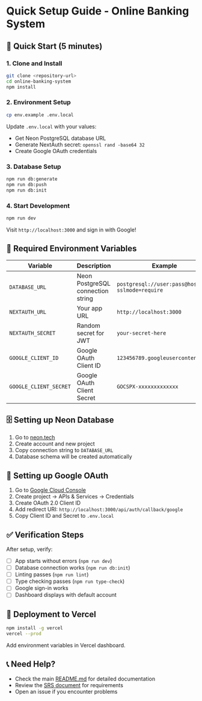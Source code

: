 # Quick Setup Guide - Online Banking System

## 🚀 Quick Start (5 minutes)

### 1. Clone and Install
```bash
git clone <repository-url>
cd online-banking-system
npm install
```

### 2. Environment Setup
```bash
cp env.example .env.local
```

Update `.env.local` with your values:
- Get Neon PostgreSQL database URL
- Generate NextAuth secret: `openssl rand -base64 32`
- Create Google OAuth credentials

### 3. Database Setup
```bash
npm run db:generate
npm run db:push
npm run db:init
```

### 4. Start Development
```bash
npm run dev
```

Visit `http://localhost:3000` and sign in with Google!

## 🔧 Required Environment Variables

| Variable | Description | Example |
|----------|-------------|---------|
| `DATABASE_URL` | Neon PostgreSQL connection string | `postgresql://user:pass@host/db?sslmode=require` |
| `NEXTAUTH_URL` | Your app URL | `http://localhost:3000` |
| `NEXTAUTH_SECRET` | Random secret for JWT | `your-secret-here` |
| `GOOGLE_CLIENT_ID` | Google OAuth Client ID | `123456789.googleusercontent.com` |
| `GOOGLE_CLIENT_SECRET` | Google OAuth Client Secret | `GOCSPX-xxxxxxxxxxxxx` |

## 🗄️ Setting up Neon Database

1. Go to [neon.tech](https://neon.tech)
2. Create account and new project
3. Copy connection string to `DATABASE_URL`
4. Database schema will be created automatically

## 🔐 Setting up Google OAuth

1. Go to [Google Cloud Console](https://console.cloud.google.com/)
2. Create project → APIs & Services → Credentials
3. Create OAuth 2.0 Client ID
4. Add redirect URI: `http://localhost:3000/api/auth/callback/google`
5. Copy Client ID and Secret to `.env.local`

## ✅ Verification Steps

After setup, verify:
- [ ] App starts without errors (`npm run dev`)
- [ ] Database connection works (`npm run db:init`)
- [ ] Linting passes (`npm run lint`)
- [ ] Type checking passes (`npm run type-check`)
- [ ] Google sign-in works
- [ ] Dashboard displays with default account

## 🚀 Deployment to Vercel

```bash
npm install -g vercel
vercel --prod
```

Add environment variables in Vercel dashboard.

## 📞 Need Help?

- Check the main [README.md](./README.md) for detailed documentation
- Review the [SRS document](./software-requirements-specification.md) for requirements
- Open an issue if you encounter problems
